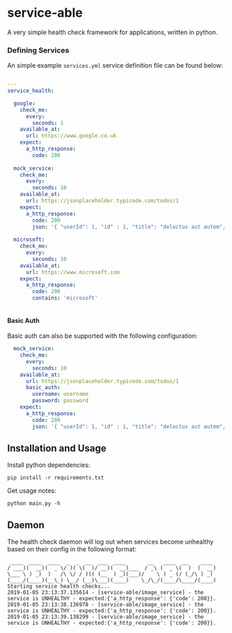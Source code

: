 # service-able

A very simple health check framework for applications, written in python.

### Defining Services

An simple example `services.yml` service definition file can be found below:

```yaml

---
service_health:

  google:
    check_me:
      every:
        seconds: 1
    available_at:
      url: https://www.google.co.uk
    expect:
      a_http_response:
        code: 200
        
  mock_service:
    check_me:
      every:
        seconds: 10
    available_at:
      url: https://jsonplaceholder.typicode.com/todos/1
    expect:
      a_http_response:
        code: 200
        json: '{ "userId": 1, "id" : 1, "title": "delectus aut autem", "completed": false }'
        
  microsoft:
    check_me:
      every:
        seconds: 10
    available_at:
      url: https://www.microsoft.com
    expect:
      a_http_response:
        code: 200
        contains: 'microsoft'
        

```

#### Basic Auth

Basic auth can also be supported with the following configuration:

```yaml
  mock_service:
    check_me:
      every:
        seconds: 10
    available_at:
      url: https://jsonplaceholder.typicode.com/todos/1
      basic_auth:
        username: username
        password: password
    expect:
      a_http_response:
        code: 200
        json: '{ "userId": 1, "id" : 1, "title": "delectus aut autem", "completed": false }'

```


## Installation and Usage

Install python dependencies:
```
pip install -r requirements.txt
```

Get usage notes:
```
python main.py -h
```

## Daemon

The health check daemon will log out when services become unhealthy based on their config in the following format:

```
 ____  ____  ____  _  _  __  ___  ____       __   ____  __    ____
/ ___)(  __)(  _ \/ )( \(  )/ __)(  __)___  / _\ (  _ \(  )  (  __)
\___ \ ) _)  )   /\ \/ / )(( (__  ) _)(___)/    \ ) _ (/ (_/\ ) _)
(____/(____)(__\_) \__/ (__)\___)(____)    \_/\_/(____/\____/(____)
Starting service health checks...
2019-01-05 23:13:37.135614 - [service-able/image_service] - the service is UNHEALTHY - expected:{'a_http_response': {'code': 200}}.
2019-01-05 23:13:38.136978 - [service-able/image_service] - the service is UNHEALTHY - expected:{'a_http_response': {'code': 200}}.
2019-01-05 23:13:39.138299 - [service-able/image_service] - the service is UNHEALTHY - expected:{'a_http_response': {'code': 200}}.
```
